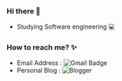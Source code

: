 ### Hi there 👋
 - Studying Software engineering :computer:


### How to reach me? :sparkles:
 - Email Address : ![Gmail Badge](https://img.shields.io/badge/Gmail-d14836?style=flat-square&logo=Gmail&logoColor=white&link=mailto:brightdev.bs@gmail.com)
 - Personal Blog : ![Blogger](https://img.shields.io/badge/Blog-Blog-blue?style=flat-square&logo=Blogger&logoColor=Blue&link=https://brightmango.tistory.com/manage)

